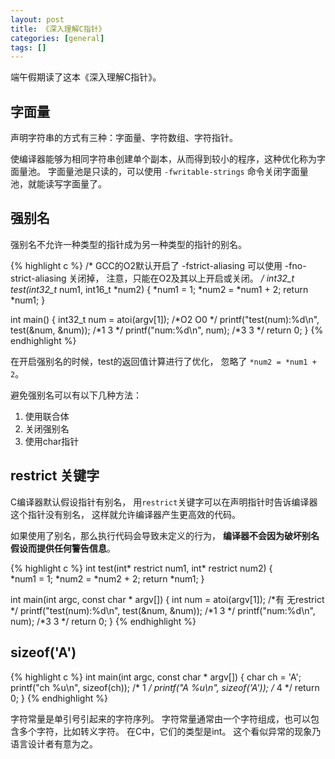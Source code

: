 ```yaml
---
layout: post
title: 《深入理解C指针》
categories: [general]
tags: []
---
```


端午假期读了这本《深入理解C指针》。

## 字面量
声明字符串的方式有三种：字面量、字符数组、字符指针。

使编译器能够为相同字符串创建单个副本，从而得到较小的程序，这种优化称为字面量池。
字面量池是只读的，可以使用 `-fwritable-strings` 命令关闭字面量池，就能读写字面量了。

## 强别名

强别名不允许一种类型的指针成为另一种类型的指针的别名。

{% highlight c %}
/*
GCC的O2默认开启了 -fstrict-aliasing
可以使用 -fno-strict-aliasing 关闭掉，
注意，只能在O2及其以上开启或关闭。
*/
int32_t test(int32_t* num1, int16_t *num2)
{
    *num1 = 1;
    *num2 = *num1 + 2;
    return *num1;
}

int main()
{
    int32_t num = atoi(argv[1]);                    /*O2        O0  */
    printf("test(num):%d\n", test(&num, &num));     /*1         3   */
    printf("num:%d\n", num);                        /*3         3   */
    return 0;
}
{% endhighlight %}

在开启强别名的时候，test的返回值计算进行了优化，
忽略了 `*num2 = *num1 + 2`。

避免强别名可以有以下几种方法：

1. 使用联合体
1. 关闭强别名
1. 使用char指针

## restrict 关键字
C编译器默认假设指针有别名，
用`restrict`关键字可以在声明指针时告诉编译器这个指针没有别名，
这样就允许编译器产生更高效的代码。

如果使用了别名，那么执行代码会导致未定义的行为，
**编译器不会因为破坏别名假设而提供任何警告信息**。

{% highlight c %}
int test(int* restrict num1, int* restrict num2)
{    
    *num1 = 1;
    *num2 = *num2 + 2; 
    return *num1; 
}

int main(int argc, const char * argv[])
{
    int num = atoi(argv[1]);                        /*有        无restrict  */
    printf("test(num):%d\n", test(&num, &num));     /*1         3   */
    printf("num:%d\n", num);                        /*3         3   */
    return 0;
}
{% endhighlight %}

## sizeof('A')

{% highlight c %}
int main(int argc, const char * argv[])
{
    char ch = 'A';
    printf("ch %u\n", sizeof(ch)); /* 1 */
    printf("A %u\n", sizeof('A')); /* 4 */
    return 0;
}
{% endhighlight %}

字符常量是单引号引起来的字符序列。
字符常量通常由一个字符组成，也可以包含多个字符，比如转义字符。
在C中，它们的类型是int。
这个看似异常的现象乃语言设计者有意为之。
